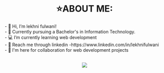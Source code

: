 <h1 align="center"> ⭐ABOUT ME:</h1>
- 👋 Hi, I’m lekhni fulwani! <br>
- 📖 Currently pursuing a Bachelor's in Information Technology.<br>
- 💻 I’m currently learning web development <br>
- 🔗 Reach me through linkedin -https://www.linkedin.com/in/lekhnifulwani <br>
- 🤝 I'm here for collaboration for web development projects <br><br>

<p align="center"><img src="https://media.tenor.com/S59bPkT0pqcAAAAC/programming.gif"/></p>

<!---
lekhnifulwani/lekhnifulwani is a ✨ special ✨ repository because its `README.md` (this file) appears on your GitHub profile.
You can click the Preview link to take a look at your changes.
--->
